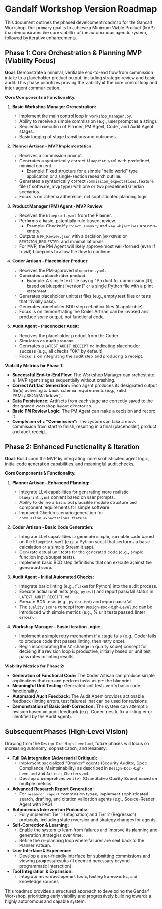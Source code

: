 # Gandalf Workshop Version Roadmap

This document outlines the phased development roadmap for the Gandalf Workshop. Our primary goal is to achieve a Minimum Viable Product (MVP) that demonstrates the core viability of the autonomous agentic system, followed by iterative enhancements.

## Phase 1: Core Orchestration & Planning MVP (Viability Focus)

**Goal:** Demonstrate a minimal, verifiable end-to-end flow from commission intake to a placeholder product output, including strategic review and basic audit. This phase prioritizes proving the viability of the core control loop and inter-agent communication.

**Core Components & Functionality:**

1.  **Basic Workshop Manager Orchestration:**
    *   Implement the main control loop in `workshop_manager.py`.
    *   Ability to receive a simple commission (e.g., user prompt as a string).
    *   Sequential execution of Planner, PM Agent, Coder, and Audit Agent stages.
    *   Basic logging of stage transitions and outcomes.

2.  **Planner Artisan - MVP Implementation:**
    *   Receives a commission prompt.
    *   Generates a syntactically correct `blueprint.yaml` with predefined, minimal content.
        *   Example: Fixed structure for a simple "hello world" type application or a single-section research outline.
    *   Generates a syntactically correct `commission_expectations.feature` file (if software_mvp type) with one or two predefined Gherkin scenarios.
    *   Focus is on schema adherence, not sophisticated planning logic.

3.  **Product Manager (PM) Agent - MVP Review:**
    *   Receives the `blueprint.yaml` from the Planner.
    *   Performs a basic, potentially rule-based, review.
        *   Example: Checks if `project_summary` and `key_objectives` are non-empty.
    *   Outputs a `PM_Review.json` with a decision (`APPROVED` or `REVISION_REQUESTED`) and minimal rationale.
    *   For MVP, the PM Agent will likely approve most well-formed (even if trivial) blueprints to allow the flow to continue.

4.  **Coder Artisan - Placeholder Product:**
    *   Receives the PM-approved `blueprint.yaml`.
    *   Generates a placeholder product.
        *   Example: A simple text file saying "Product for commission [ID] based on blueprint [version]" or a single Python file with a print statement.
    *   Generates placeholder unit test files (e.g., empty test files or tests that trivially pass).
    *   Generates placeholder BDD step definition files (if applicable).
    *   Focus is on demonstrating the Coder Artisan can be invoked and produce *some* output, not functional code.

5.  **Audit Agent - Placeholder Audit:**
    *   Receives the placeholder product from the Coder.
    *   Simulates an audit process.
    *   Generates a `LATEST_AUDIT_RECEIPT.md` indicating placeholder success (e.g., all checks "OK" by default).
    *   Focus is on integrating the audit step and producing a receipt.

**Viability Metrics for Phase 1:**

*   **Successful End-to-End Flow:** The Workshop Manager can orchestrate all MVP agent stages sequentially without crashing.
*   **Correct Artifact Generation:** Each agent produces its designated output file(s) adhering to basic schema requirements (e.g., valid YAML/JSON/Markdown).
*   **Data Persistence:** Artifacts from each stage are correctly saved to the designated workshop layout directories.
*   **Basic PM Review Logic:** The PM Agent can make a decision and record it.
*   **Completion of a "Commission":** The system can take a mock commission from start to finish, resulting in a final (placeholder) product and audit receipt.

## Phase 2: Enhanced Functionality & Iteration

**Goal:** Build upon the MVP by integrating more sophisticated agent logic, initial code generation capabilities, and meaningful audit checks.

**Core Components & Functionality:**

1.  **Planner Artisan - Enhanced Planning:**
    *   Integrate LLM capabilities for generating more realistic `blueprint.yaml` content based on user prompts.
    *   Ability to define a basic but plausible module structure and component requirements for simple software.
    *   Improved Gherkin scenario generation for `commission_expectations.feature`.

2.  **Coder Artisan - Basic Code Generation:**
    *   Integrate LLM capabilities to generate simple, runnable code based on the `blueprint.yaml` (e.g., a Python script that performs a basic calculation or a simple Streamlit app).
    *   Generate actual unit tests for the generated code (e.g., simple function input/output tests).
    *   Implement basic BDD step definitions that can execute against the generated code.

3.  **Audit Agent - Initial Automated Checks:**
    *   Integrate basic linting (e.g., `flake8` for Python) into the audit process.
    *   Execute actual unit tests (e.g., `pytest`) and report pass/fail status in `LATEST_AUDIT_RECEIPT.md`.
    *   Execute BDD tests (e.g., `pytest-bdd`) and report pass/fail.
    *   The `quality_score` concept from `Design-Doc-High-Level.md` can be introduced with simple metrics (e.g., % unit tests passed, linter errors).

4.  **Workshop Manager - Basic Iteration Logic:**
    *   Implement a simple retry mechanism if a stage fails (e.g., Coder fails to produce code that passes linting, then retry once).
    *   Begin incorporating the `ΔC` (change in quality score) concept for deciding if a revision loop is productive, initially based on unit test pass rates or linting results.

**Viability Metrics for Phase 2:**

*   **Generation of Functional Code:** The Coder Artisan can produce simple applications that run and perform tasks as per the blueprint.
*   **Meaningful Unit Testing:** Generated unit tests verify basic code functionality.
*   **Automated Audit Feedback:** The Audit Agent provides actionable feedback (linting errors, test failures) that can be used for revisions.
*   **Demonstration of Basic Self-Correction:** The system can attempt a revision based on audit feedback (e.g., Coder tries to fix a linting error identified by the Audit Agent).

## Subsequent Phases (High-Level Vision)

Drawing from the `Design-Doc-High-Level.md`, future phases will focus on increasing autonomy, sophistication, and reliability:

*   **Full QA Integration (Adversarial Critique):**
    *   Implement specialized "Breaker" agents (Security Auditor, Spec Compliance, Maintainability) as described in `Design-Doc-High-Level.md` and `Artisan_Charters.md`.
    *   Develop a comprehensive `C(v)` (Quantitative Quality Score) based on multiple metrics.
*   **Advanced Research Report Generation:**
    *   For `research_report` commission types, implement sophisticated search, drafting, and citation validation agents (e.g., Source-Reader Agent with RAG).
*   **Autonomous Intervention Protocols:**
    *   Fully implement Tier 1 (Stagnation) and Tier 2 (Regression) protocols, including state reversion and strategy changes for agents.
*   **Self-Correction & Learning:**
    *   Enable the system to learn from failures and improve its planning and generation strategies over time.
    *   Refine the re-planning loop where failures are sent back to the Planner Artisan.
*   **User Interface & Experience:**
    *   Develop a user-friendly interface for submitting commissions and viewing progress/results (if deemed necessary beyond programmatic interaction).
*   **Tool Integration & Expansion:**
    *   Integrate more development tools, testing frameworks, and knowledge sources.

This roadmap provides a structured approach to developing the Gandalf Workshop, prioritizing early viability and progressively building towards a highly autonomous and capable system.
